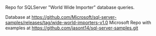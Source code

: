 Repo for SQLServer "World Wide Importer" database queries.

Database at https://github.com/Microsoft/sql-server-samples/releases/tag/wide-world-importers-v1.0
Microsoft Repo with examples at https://github.com/jasont14/sql-server-samples.git
